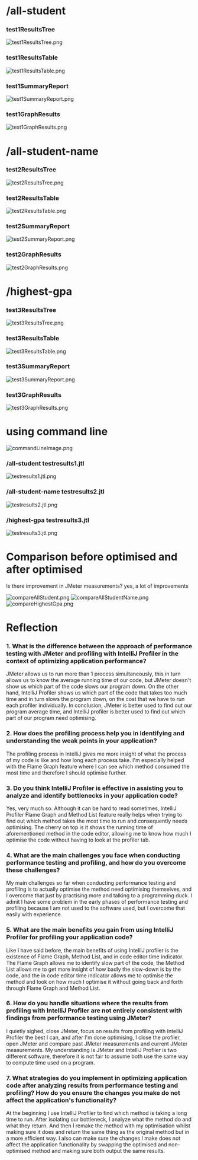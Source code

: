
# /all-student

### test1ResultsTree
![test1ResultsTree.png](module5Images/test1ResultsTree.png)

### test1ResultsTable
![test1ResultsTable.png](module5Images/test1ResultsTable.png)

### test1SummaryReport
![test1SummaryReport.png](module5Images/test1SummaryReport.png)

### test1GraphResults
![test1GraphResults.png](module5Images/test1GraphResults.png)

# /all-student-name

### test2ResultsTree
![test2ResultsTree.png](module5Images/test2ResultsTree.png)

### test2ResultsTable
![test2ResultsTable.png](module5Images/test2ResultsTable.png)

### test2SummaryReport
![test2SummaryReport.png](module5Images/test2SummaryReport.png)

### test2GraphResults
![test2GraphResults.png](module5Images/test2GraphResults.png)

# /highest-gpa

### test3ResultsTree
![test3ResultsTree.png](module5Images/test3ResultsTree.png)

### test3ResultsTable
![test3ResultsTable.png](module5Images/test3ResultsTable.png)

### test3SummaryReport
![test3SummaryReport.png](module5Images/test3SummaryReport.png)

### test3GraphResults
![test3GraphResults.png](module5Images/test3GraphResults.png)


# using command line

![commandLineImage.png](module5Images/commandLineImage.png)

### /all-student testresults1.jtl

![testresults1.jtl.png](module5Images/testresults1.jtl.png)

### /all-student-name testresults2.jtl

![testresults2.jtl.png](module5Images/testresults2.jtl.png)

### /highest-gpa testresults3.jtl

![testresults3.jtl.png](module5Images/testresults3.jtl.png)

# Comparison before optimised and after optimised
Is there improvement in JMeter measurements? yes, a lot of improvements

![compareAllStudent.png](module5Images/compareAllStudent.png)
![compareAllStudentName.png](module5Images/compareAllStudentName.png)
![compareHighestGpa.png](module5Images/compareHighestGpa.png)

# Reflection

### 1. What is the difference between the approach of performance testing with JMeter and profiling with IntelliJ Profiler in the context of optimizing application performance?

JMeter allows us to run more than 1 process simultaneously, this in turn allows us to know the average running time of our code, but JMeter doesn't show us which part of the code slows our program down. On the other hand, IntelliJ Profiler shows us which part of the code that takes too much time and in turn slows the program down, on the cost that we have to run each profiler individually. In conclusion, JMeter is better used to find out our program average time, and IntelliJ profiler is better used to find out which part of our program need optimising.

### 2. How does the profiling process help you in identifying and understanding the weak points in your application?

The profiling process in IntelliJ gives me more insight of what the process of my code is like and how long each process take. I'm especially helped with the Flame Graph feature where I can see which method consumed the most time and therefore I should optimise further.

### 3. Do you think IntelliJ Profiler is effective in assisting you to analyze and identify bottlenecks in your application code?

Yes, very much so. Although it can be hard to read sometimes, IntelliJ Profiler Flame Graph and Method List feature really helps when trying to find out which method takes the most time to run and consequently needs optimising. The cherry on top is it shows the running time of aforementioned method in the code editor, allowing me to know how much I optimise the code without having to look at the profiler tab.

### 4. What are the main challenges you face when conducting performance testing and profiling, and how do you overcome these challenges?

My main challenges so far when conducting performance testing and profiling is to actually optimise the method need optimising themselves, and I overcome that just by practising more and talking to a programming duck. I admit I have some problem in the early phases of performance testing and profiling because I am not used to the software used, but I overcome that easily with experience.

### 5. What are the main benefits you gain from using IntelliJ Profiler for profiling your application code?

Like I have said before, the main benefits of using IntelliJ profiler is the existence of Flame Graph, Method List, and in code editor time indicator. The Flame Graph allows me to identify slow part of the code, the Method List allows me to get more insight of how badly the slow-down is by the code, and the in code editor time indicator allows me to optimise the method and look on how much I optimise it without going back and forth through Flame Graph and Method List.

### 6. How do you handle situations where the results from profiling with IntelliJ Profiler are not entirely consistent with findings from performance testing using JMeter?

I quietly sighed, close JMeter, focus on results from profiling with IntelliJ Profiler the best I can, and after I'm done optimising, I close the profiler, open JMeter and compare past JMeter measurements and current JMeter measurements. My understanding is JMeter and IntelliJ Profiler is two different software, therefore it is not fair to assume both use the same way to compute time used on a program.

### 7. What strategies do you implement in optimizing application code after analyzing results from performance testing and profiling? How do you ensure the changes you make do not affect the application's functionality?

At the beginning I use IntelliJ Profiler to find which method is taking a long time to run. After isolating our bottleneck, I analyze what the method do and what they return. And then I remake the method with my optimisation whilst making sure it does and return the same thing as the original method but in a more efficient way. I also can make sure the changes I make does not affect the application functionality by swapping the optimised and non-optimised method and making sure both output the same results.
